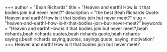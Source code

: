 +++
author = "Beah Richards"
title = "Heaven and earth! How is it that bodies join but never meet?"
description = "the best Beah Richards Quote: Heaven and earth! How is it that bodies join but never meet?"
slug = "heaven-and-earth!-how-is-it-that-bodies-join-but-never-meet?"
keywords = "Heaven and earth! How is it that bodies join but never meet?,beah richards,beah richards quotes,beah richards quote,beah richards sayings,beah richards saying,quotes, sayings,quote, saying, motivation"
+++
Heaven and earth! How is it that bodies join but never meet?
